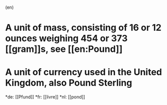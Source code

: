 (en)
# A unit of mass, consisting of 16 or 12 ounces weighing 454 or 373 [[gram]]s, see [[en:Pound]]
# A unit of currency used in the United Kingdom, also Pound Sterling

*de: [[Pfund]]
*fr: [[livre]]
*nl: [[pond]]